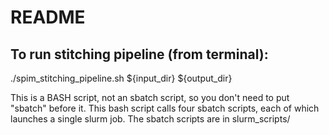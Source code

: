 # README
## To run stitching pipeline (from terminal): 
./spim_stitching_pipeline.sh ${input_dir} ${output_dir}

This is a BASH script, not an sbatch script, so you don't need to put "sbatch" before it. This bash script calls four sbatch scripts, each of which launches a single slurm job. The sbatch scripts are in slurm_scripts/ 
